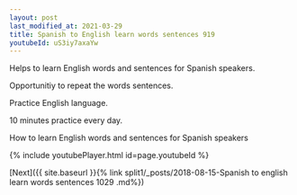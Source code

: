 ```yaml
---
layout: post
last_modified_at: 2021-03-29
title: Spanish to English learn words sentences 919 
youtubeId: uS3iy7axaYw
---
```

 
 
Helps to learn English words and sentences for Spanish speakers.

Opportunitiy to repeat the words sentences. 

Practice English language. 
 
10 minutes practice every day. 
 
How to learn English words and sentences for Spanish speakers 
 
{% include youtubePlayer.html id=page.youtubeId %}
 
 
[Next]({{ site.baseurl }}{% link  split1/_posts/2018-08-15-Spanish to english learn words sentences 1029 .md%})
 
